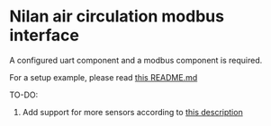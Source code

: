 # Nilan air circulation modbus interface

A configured uart component and a modbus component is required.

For a setup example, please read [this README.md](https://github.com/Jopand/esphome_components/blob/main/README.md)

TO-DO:
1. Add support for more sensors according to [this description](https://fr.nilan.dk/Files//Filer/Download/French/Documentation/Guide%20de%20montage/Modbus%20CTS%20602/MODBUS_CTS-602_2.30_Installation-and-user-guide.pdf)

